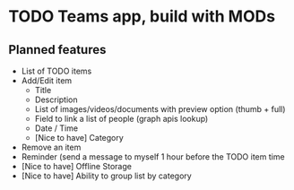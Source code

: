 # TODO Teams app, build with MODs

## Planned features

- List of TODO items
- Add/Edit item
  - Title
  - Description
  - List of images/videos/documents with preview option (thumb + full)
  - Field to link a list of people (graph apis  lookup)
  - Date / Time
  - [Nice to have] Category
- Remove an item
- Reminder (send a message to myself 1 hour before the TODO item time
- [Nice to have] Offline Storage
- [Nice to have] Ability to group list by category
